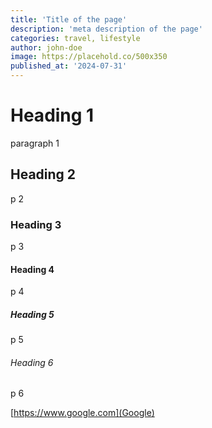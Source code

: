 ```yaml
---
title: 'Title of the page'
description: 'meta description of the page'
categories: travel, lifestyle
author: john-doe
image: https://placehold.co/500x350
published_at: '2024-07-31'
---
```


# Heading 1

paragraph 1

## Heading 2
p 2

### Heading 3
p 3

#### Heading 4
p 4

##### Heading 5
p 5

###### Heading 6
p 6


[https://www.google.com](Google)
